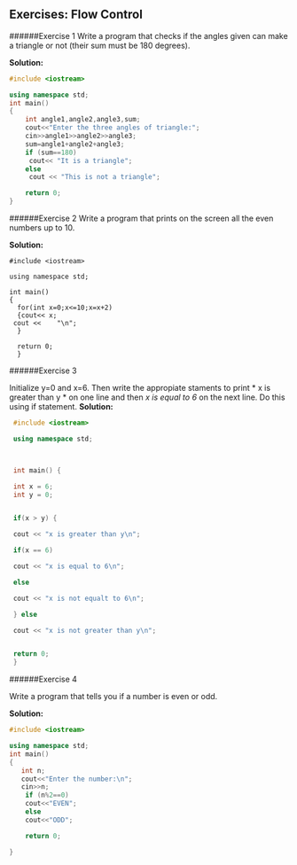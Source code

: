 ## Exercises: Flow Control

######Exercise 1
Write a program that checks if the angles given can make a triangle or not (their sum must be 180 degrees).

**Solution:**
```cpp
#include <iostream>

using namespace std;
int main()
{
	int angle1,angle2,angle3,sum;
	cout<<"Enter the three angles of triangle:";
	cin>>angle1>>angle2>>angle3;
    sum=angle1+angle2+angle3;
    if (sum==180)
     cout<< "It is a triangle";
    else
     cout << "This is not a triangle";

	return 0;
}
```
######Exercise 2
Write a program that prints on the screen all the even numbers up to 10.

**Solution:**
```
#include <iostream>

using namespace std;

int main()
{
  for(int x=0;x<=10;x=x+2)
  {cout<< x;
 cout <<	"\n";
  }

  return 0;
  }
  ```

######Exercise 3

Initialize y=0 and x=6. Then write the appropiate staments to print * x is greater than y * on one line and then *x is equal to 6* on the
next line.
Do this using if statement.
**Solution:**


```cpp
 #include <iostream>

 using namespace std;



 int main() {

 int x = 6;
 int y = 0;


 if(x > y) {

 cout << "x is greater than y\n";

 if(x == 6)

 cout << "x is equal to 6\n";

 else

 cout << "x is not equalt to 6\n";

 } else

 cout << "x is not greater than y\n";


 return 0;
 }

```
######Exercise 4

Write a program that tells you if a number is even or odd.

**Solution:**
```cpp
#include <iostream>

using namespace std;
int main()
{
   int n;
   cout<<"Enter the number:\n";
   cin>>n;
    if (n%2==0)
    cout<<"EVEN";
    else
    cout<<"ODD";

	return 0;

}
```
